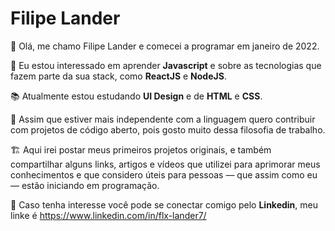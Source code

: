 # Filipe Lander

👋 Olá, me chamo Filipe Lander e comecei a programar em janeiro de 2022. 

👀 Eu estou interessado em aprender **Javascript** e sobre as tecnologias que fazem parte da sua stack, como **ReactJS** e **NodeJS**.

📚 Atualmente estou estudando **UI Design** e de **HTML** e **CSS**. 

🤝 Assim que estiver mais independente com a linguagem quero contribuir com projetos de código aberto, pois gosto muito dessa filosofia de trabalho.

🏗️ Aqui irei postar meus primeiros projetos originais, e também compartilhar alguns links, artigos e vídeos que utilizei para
aprimorar meus conhecimentos e que considero úteis para pessoas — que assim como eu — estão iniciando em programação.

📧 Caso tenha interesse você pode se conectar comigo pelo **Linkedin**, meu linke é https://www.linkedin.com/in/flx-lander7/ 

